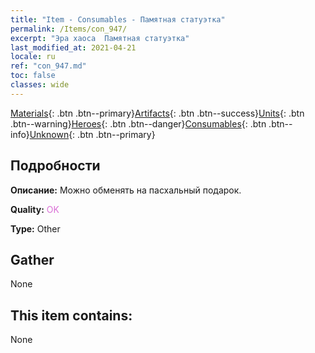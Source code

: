 ```yaml
---
title: "Item - Consumables - Памятная статуэтка"
permalink: /Items/con_947/
excerpt: "Эра хаоса  Памятная статуэтка"
last_modified_at: 2021-04-21
locale: ru
ref: "con_947.md"
toc: false
classes: wide
---
```

 [Materials](/ru/Items/){: .btn .btn--primary}[Artifacts](/ru/Items/Artifacts/){: .btn .btn--success}[Units](/ru/Items/Units/){: .btn .btn--warning}[Heroes](/ru/Items/Heroes/){: .btn .btn--danger}[Consumables](/ru/Items/Consumables/){: .btn .btn--info}[Unknown](/ru/Items/Unknown/){: .btn .btn--primary}

## Подробности
 **Описание:** Можно обменять на пасхальный подарок.

 **Quality:** <span style="color: #DA70D6">OK</span>

 **Type:** Other

## Gather

  None

## This item contains:

  None

